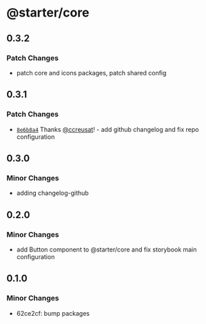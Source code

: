 # @starter/core

## 0.3.2

### Patch Changes

- patch core and icons packages, patch shared config

## 0.3.1

### Patch Changes

- [`8e6b8a4`](https://github.com/ccreusat/starter-monorepo-turborepo-vite/commit/8e6b8a453a3fcab269c52464a321d949d177bf4d) Thanks [@ccreusat](https://github.com/ccreusat)! - add github changelog and fix repo configuration

## 0.3.0

### Minor Changes

- adding changelog-github

## 0.2.0

### Minor Changes

- add Button component to @starter/core and fix storybook main configuration

## 0.1.0

### Minor Changes

- 62ce2cf: bump packages
